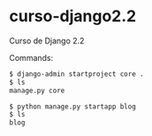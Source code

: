 # curso-django2.2
Curso de Django 2.2


Commands:

```bash
$ django-admin startproject core .
$ ls
manage.py core
```

```bash
$ python manage.py startapp blog
$ ls
blog
```
